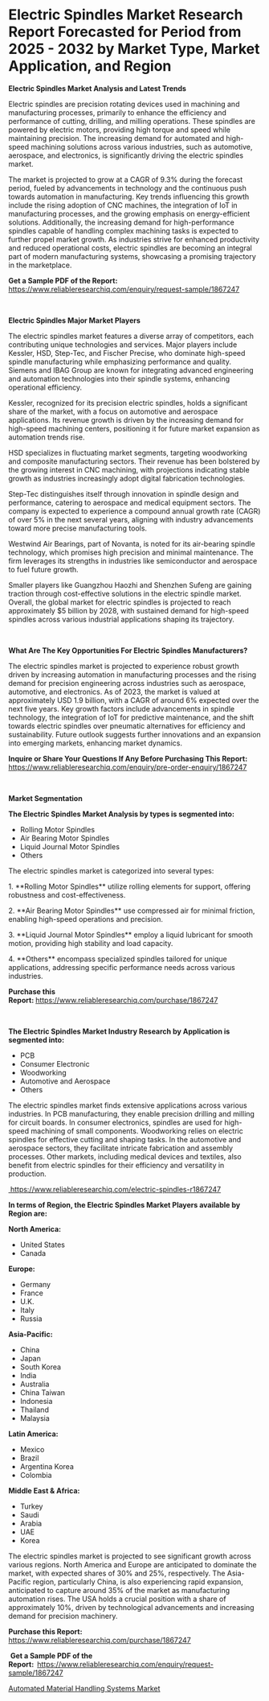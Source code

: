 <p><h1>Electric Spindles Market Research Report Forecasted for Period from 2025 -  2032 by Market Type, Market Application, and Region</h1></p><p><strong>Electric Spindles Market Analysis and Latest Trends</strong></p>
<p><p>Electric spindles are precision rotating devices used in machining and manufacturing processes, primarily to enhance the efficiency and performance of cutting, drilling, and milling operations. These spindles are powered by electric motors, providing high torque and speed while maintaining precision. The increasing demand for automated and high-speed machining solutions across various industries, such as automotive, aerospace, and electronics, is significantly driving the electric spindles market.</p><p>The market is projected to grow at a CAGR of 9.3% during the forecast period, fueled by advancements in technology and the continuous push towards automation in manufacturing. Key trends influencing this growth include the rising adoption of CNC machines, the integration of IoT in manufacturing processes, and the growing emphasis on energy-efficient solutions. Additionally, the increasing demand for high-performance spindles capable of handling complex machining tasks is expected to further propel market growth. As industries strive for enhanced productivity and reduced operational costs, electric spindles are becoming an integral part of modern manufacturing systems, showcasing a promising trajectory in the marketplace.</p></p>
<p><strong>Get a Sample PDF of the Report:&nbsp;</strong> <a href="https://www.reliableresearchiq.com/enquiry/request-sample/1867247?utm_campaign=2467&utm_medium=2&utm_source=Github&utm_content=ia&utm_term=22022025&utm_id=electric-spindles">https://www.reliableresearchiq.com/enquiry/request-sample/1867247</a></p>
<p>&nbsp;</p>
<p><strong>Electric Spindles Major Market Players</strong></p>
<p><p>The electric spindles market features a diverse array of competitors, each contributing unique technologies and services. Major players include Kessler, HSD, Step-Tec, and Fischer Precise, who dominate high-speed spindle manufacturing while emphasizing performance and quality. Siemens and IBAG Group are known for integrating advanced engineering and automation technologies into their spindle systems, enhancing operational efficiency.</p><p>Kessler, recognized for its precision electric spindles, holds a significant share of the market, with a focus on automotive and aerospace applications. Its revenue growth is driven by the increasing demand for high-speed machining centers, positioning it for future market expansion as automation trends rise.</p><p>HSD specializes in fluctuating market segments, targeting woodworking and composite manufacturing sectors. Their revenue has been bolstered by the growing interest in CNC machining, with projections indicating stable growth as industries increasingly adopt digital fabrication technologies.</p><p>Step-Tec distinguishes itself through innovation in spindle design and performance, catering to aerospace and medical equipment sectors. The company is expected to experience a compound annual growth rate (CAGR) of over 5% in the next several years, aligning with industry advancements toward more precise manufacturing tools.</p><p>Westwind Air Bearings, part of Novanta, is noted for its air-bearing spindle technology, which promises high precision and minimal maintenance. The firm leverages its strengths in industries like semiconductor and aerospace to fuel future growth.</p><p>Smaller players like Guangzhou Haozhi and Shenzhen Sufeng are gaining traction through cost-effective solutions in the electric spindle market. Overall, the global market for electric spindles is projected to reach approximately $5 billion by 2028, with sustained demand for high-speed spindles across various industrial applications shaping its trajectory.</p></p>
<p>&nbsp;</p>
<p><strong>What Are The Key Opportunities For Electric Spindles Manufacturers?</strong></p>
<p><p>The electric spindles market is projected to experience robust growth driven by increasing automation in manufacturing processes and the rising demand for precision engineering across industries such as aerospace, automotive, and electronics. As of 2023, the market is valued at approximately USD 1.9 billion, with a CAGR of around 6% expected over the next five years. Key growth factors include advancements in spindle technology, the integration of IoT for predictive maintenance, and the shift towards electric spindles over pneumatic alternatives for efficiency and sustainability. Future outlook suggests further innovations and an expansion into emerging markets, enhancing market dynamics.</p></p>
<p><strong>Inquire or Share Your Questions If Any Before Purchasing This Report:</strong> <a href="https://www.reliableresearchiq.com/enquiry/pre-order-enquiry/1867247?utm_campaign=2467&utm_medium=2&utm_source=Github&utm_content=ia&utm_term=22022025&utm_id=electric-spindles">https://www.reliableresearchiq.com/enquiry/pre-order-enquiry/1867247</a></p>
<p>&nbsp;</p>
<p><strong>Market Segmentation</strong></p>
<p><strong>The Electric Spindles Market Analysis by types is segmented into:</strong></p>
<p><ul><li>Rolling Motor Spindles</li><li>Air Bearing Motor Spindles</li><li>Liquid Journal Motor Spindles</li><li>Others</li></ul></p>
<p><p>The electric spindles market is categorized into several types: </p><p>1. **Rolling Motor Spindles** utilize rolling elements for support, offering robustness and cost-effectiveness.</p><p>2. **Air Bearing Motor Spindles** use compressed air for minimal friction, enabling high-speed operations and precision.</p><p>3. **Liquid Journal Motor Spindles** employ a liquid lubricant for smooth motion, providing high stability and load capacity. </p><p>4. **Others** encompass specialized spindles tailored for unique applications, addressing specific performance needs across various industries.</p></p>
<p><strong>Purchase this Report:&nbsp;</strong><a href="https://www.reliableresearchiq.com/purchase/1867247?utm_campaign=2467&utm_medium=2&utm_source=Github&utm_content=ia&utm_term=22022025&utm_id=electric-spindles">https://www.reliableresearchiq.com/purchase/1867247</a></p>
<p>&nbsp;</p>
<p><strong>The Electric Spindles Market Industry Research by Application is segmented into:</strong></p>
<p><ul><li>PCB</li><li>Consumer Electronic</li><li>Woodworking</li><li>Automotive and Aerospace</li><li>Others</li></ul></p>
<p><p>The electric spindles market finds extensive applications across various industries. In PCB manufacturing, they enable precision drilling and milling for circuit boards. In consumer electronics, spindles are used for high-speed machining of small components. Woodworking relies on electric spindles for effective cutting and shaping tasks. In the automotive and aerospace sectors, they facilitate intricate fabrication and assembly processes. Other markets, including medical devices and textiles, also benefit from electric spindles for their efficiency and versatility in production.</p></p>
<p><a href="https://www.reliableresearchiq.com/electric-spindles-r1867247?utm_campaign=2467&utm_medium=2&utm_source=Github&utm_content=ia&utm_term=22022025&utm_id=electric-spindles">&nbsp;https://www.reliableresearchiq.com/electric-spindles-r1867247</a></p>
<p><strong>In terms of Region, the Electric Spindles Market Players available by Region are:</strong></p>
<p>
    <p> <strong> North America: </strong>
        <ul>
            <li>United States</li>
            <li>Canada</li>
        </ul>
        </p> 
    <p> <strong> Europe: </strong>
        <ul>
            <li>Germany</li>
            <li>France</li>
            <li>U.K.</li>
            <li>Italy</li>
            <li>Russia</li>
        </ul>
        </p> 
    <p> <strong> Asia-Pacific: </strong>
        <ul>
            <li>China</li>
            <li>Japan</li>
            <li>South Korea</li>
            <li>India</li>
            <li>Australia</li>
            <li>China Taiwan</li>
            <li>Indonesia</li>
            <li>Thailand</li>
            <li>Malaysia</li>
        </ul>
        </p> 
    <p> <strong> Latin America: </strong>
        <ul>
            <li>Mexico</li>
            <li>Brazil</li>
            <li>Argentina Korea</li>
            <li>Colombia</li>
        </ul>
        </p> 
    <p> <strong> Middle East & Africa: </strong>
        <ul>
            <li>Turkey</li>
            <li>Saudi</li>
            <li>Arabia</li>
            <li>UAE</li>
            <li>Korea</li>
        </ul>
    </p>
    </p>
<p><p>The electric spindles market is projected to see significant growth across various regions. North America and Europe are anticipated to dominate the market, with expected shares of 30% and 25%, respectively. The Asia-Pacific region, particularly China, is also experiencing rapid expansion, anticipated to capture around 35% of the market as manufacturing automation rises. The USA holds a crucial position with a share of approximately 10%, driven by technological advancements and increasing demand for precision machinery.</p></p>
<p><strong>Purchase this Report: </strong><a href="https://www.reliableresearchiq.com/purchase/1867247?utm_campaign=2467&utm_medium=2&utm_source=Github&utm_content=ia&utm_term=22022025&utm_id=electric-spindles">https://www.reliableresearchiq.com/purchase/1867247</a></p>
<p>&nbsp;<strong>Get a Sample PDF of the Report:&nbsp;&nbsp;</strong><a href="https://www.reliableresearchiq.com/enquiry/request-sample/1867247?utm_campaign=2467&utm_medium=2&utm_source=Github&utm_content=ia&utm_term=22022025&utm_id=electric-spindles">https://www.reliableresearchiq.com/enquiry/request-sample/1867247</a></p>
<p><strong></strong></p>
<p><p><a href="https://github.com/danikabiele541/Market-Research-Report-List-1/blob/main/automated-material-handling-systems-market.md?utm_campaign=2467&utm_medium=2&utm_source=Github&utm_content=ia&utm_term=22022025&utm_id=electric-spindles">Automated Material Handling Systems Market</a></p></p>